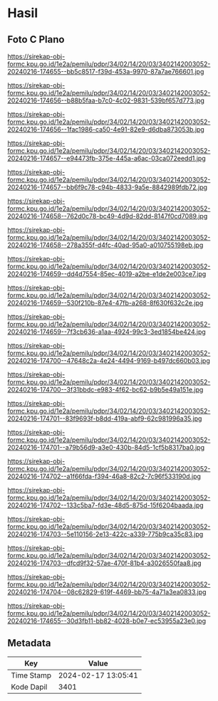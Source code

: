 # Hasil

## Foto C Plano

https://sirekap-obj-formc.kpu.go.id/1e2a/pemilu/pdpr/34/02/14/20/03/3402142003052-20240216-174655--bb5c8517-f39d-453a-9970-87a7ae766601.jpg

https://sirekap-obj-formc.kpu.go.id/1e2a/pemilu/pdpr/34/02/14/20/03/3402142003052-20240216-174656--b88b5faa-b7c0-4c02-9831-539bf657d773.jpg

https://sirekap-obj-formc.kpu.go.id/1e2a/pemilu/pdpr/34/02/14/20/03/3402142003052-20240216-174656--1fac1986-ca50-4e91-82e9-d6dba873053b.jpg

https://sirekap-obj-formc.kpu.go.id/1e2a/pemilu/pdpr/34/02/14/20/03/3402142003052-20240216-174657--e94473fb-375e-445a-a6ac-03ca072eedd1.jpg

https://sirekap-obj-formc.kpu.go.id/1e2a/pemilu/pdpr/34/02/14/20/03/3402142003052-20240216-174657--bb6f9c78-c94b-4833-9a5e-8842989fdb72.jpg

https://sirekap-obj-formc.kpu.go.id/1e2a/pemilu/pdpr/34/02/14/20/03/3402142003052-20240216-174658--762d0c78-bc49-4d9d-82dd-8147f0cd7089.jpg

https://sirekap-obj-formc.kpu.go.id/1e2a/pemilu/pdpr/34/02/14/20/03/3402142003052-20240216-174658--278a355f-d4fc-40ad-95a0-a010755198eb.jpg

https://sirekap-obj-formc.kpu.go.id/1e2a/pemilu/pdpr/34/02/14/20/03/3402142003052-20240216-174659--dd4d7554-85ec-4019-a2be-e1de2e003ce7.jpg

https://sirekap-obj-formc.kpu.go.id/1e2a/pemilu/pdpr/34/02/14/20/03/3402142003052-20240216-174659--530f210b-87e4-47fb-a268-8f630f632c2e.jpg

https://sirekap-obj-formc.kpu.go.id/1e2a/pemilu/pdpr/34/02/14/20/03/3402142003052-20240216-174659--7f3cb636-a1aa-4924-99c3-3ed1854be424.jpg

https://sirekap-obj-formc.kpu.go.id/1e2a/pemilu/pdpr/34/02/14/20/03/3402142003052-20240216-174700--47648c2a-4e24-4494-9169-b497dc660b03.jpg

https://sirekap-obj-formc.kpu.go.id/1e2a/pemilu/pdpr/34/02/14/20/03/3402142003052-20240216-174700--3f31bbdc-e983-4f62-bc62-b9b5e49a151e.jpg

https://sirekap-obj-formc.kpu.go.id/1e2a/pemilu/pdpr/34/02/14/20/03/3402142003052-20240216-174701--83f9693f-b8dd-419a-abf9-62c981996a35.jpg

https://sirekap-obj-formc.kpu.go.id/1e2a/pemilu/pdpr/34/02/14/20/03/3402142003052-20240216-174701--a79b56d9-a3e0-430b-84d5-1cf5b8317ba0.jpg

https://sirekap-obj-formc.kpu.go.id/1e2a/pemilu/pdpr/34/02/14/20/03/3402142003052-20240216-174702--a1f66fda-f394-46a8-82c2-7c96f533190d.jpg

https://sirekap-obj-formc.kpu.go.id/1e2a/pemilu/pdpr/34/02/14/20/03/3402142003052-20240216-174702--133c5ba7-fd3e-48d5-875d-15f6204baada.jpg

https://sirekap-obj-formc.kpu.go.id/1e2a/pemilu/pdpr/34/02/14/20/03/3402142003052-20240216-174703--5e110156-2e13-422c-a339-775b9ca35c83.jpg

https://sirekap-obj-formc.kpu.go.id/1e2a/pemilu/pdpr/34/02/14/20/03/3402142003052-20240216-174703--dfcd9f32-57ae-470f-81b4-a3026550faa8.jpg

https://sirekap-obj-formc.kpu.go.id/1e2a/pemilu/pdpr/34/02/14/20/03/3402142003052-20240216-174704--08c62829-619f-4469-bb75-4a71a3ea0833.jpg

https://sirekap-obj-formc.kpu.go.id/1e2a/pemilu/pdpr/34/02/14/20/03/3402142003052-20240216-174655--30d3fb11-bb82-4028-b0e7-ec53955a23e0.jpg


## Metadata

| Key        | Value               |
| ---------- | ------------------- |
| Time Stamp | 2024-02-17 13:05:41 |
| Kode Dapil | 3401                |



